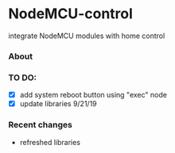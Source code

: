 NodeMCU-control
===============

integrate NodeMCU modules with home control

### About

### TO DO:
- [X] add system reboot button using "exec" node
- [X] update libraries 9/21/19

### Recent changes
- refreshed libraries 
